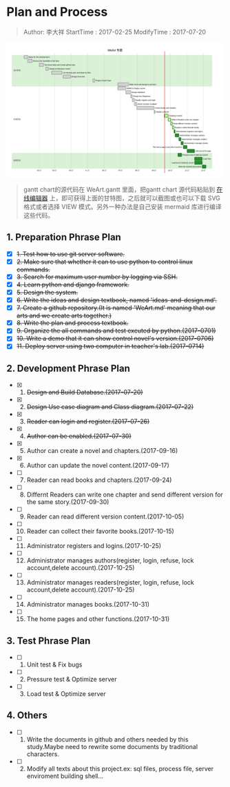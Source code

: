 # Plan and Process
> Author: 李大祥
StartTime : 2017-02-25
ModifyTime :  2017-07-20

![project gantt chart](./project-gantt.png)
> gantt chart的源代码在 WeArt.gantt 里面，把gantt chart 源代码粘贴到 [在线编辑器](http://knsv.github.io/mermaid/live_editor/) 上，即可获得上面的甘特图，之后就可以截图或也可以下载 SVG 格式或者选择 VIEW 模式。另外一种办法是自己安装 mermaid 库进行编译这些代码。

## 1. Preparation Phrase Plan
+ [x] ~~1. Test how to use git server software.~~
+ [x] ~~2. Make sure that whether it can to use python to control linux commands.~~
+ [x] ~~3. Search for maximum user number by logging via SSH.~~
+ [x] ~~4. Learn python and django framework.~~
+ [x] ~~5. Design the system.~~
+ [x] ~~6. Write the ideas and design textbook, named 'ideas-and-design.md'.~~
+ [x] ~~7. Create a github repository.(It is named 'WeArt.md' meaning that our arts and we create arts together.)~~
+ [x] ~~8. Write the plan and process textbook.~~
+ [x] ~~9. Organize the all commands and test excuted by python.(2017-0701)~~
+ [x] ~~10. Write a demo that it can show control novel's version.(2017-0706)~~
+ [x] ~~11. Deploy server using two computer in teacher's lab.(2017-0714)~~

## 2. Development Phrase Plan
+ [x] 1. ~~Design and Build Database.(2017-07-20)~~
+ [x] 2. ~~Design Use case diagram and Class diagram.(2017-07-22)~~
+ [x] 3. ~~Reader can login and register.(2017-07-26)~~
+ [x] 4. ~~Author can be enabled.(2017-07-30)~~
+ [x] 5. Author can create a novel and chapters.(2017-09-16)
+ [x] 6. Author can update the novel content.(2017-09-17)
+ [ ] 7. Reader can read books and chapters.(2017-09-24)
+ [ ] 8. Differnt Readers can write one chapter and send different version for the same story.(2017-09-30)
+ [ ] 9. Reader can read different version content.(2017-10-05)
+ [ ] 10. Reader can collect their favorite books.(2017-10-15)
+ [ ] 11. Administrator registers and logins.(2017-10-25)
+ [ ] 12. Administrator manages authors(register, login, refuse, lock account,delete account).(2017-10-25)
+ [ ] 13. Administrator manages readers(register, login, refuse, lock account,delete account).(2017-10-25)
+ [ ] 14. Administrator manages books.(2017-10-31)
+ [ ] 15. The home pages and other functions.(2017-10-31)


## 3. Test Phrase Plan
+ [ ] 1. Unit test & Fix bugs
+ [ ] 2. Pressure test & Optimize server
+ [ ] 3. Load test & Optimize server

## 4. Others
+ [ ] 1. Write the documents in github and others needed by this study.Maybe need to rewrite some documents by traditional characters.
+ [ ] 2. Modify all texts about this project.ex: sql files, process file, server enviroment building shell...
